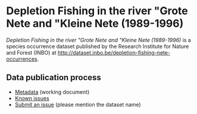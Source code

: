 # Depletion Fishing in the river "Grote Nete and "Kleine Nete (1989-1996)

*Depletion Fishing in the river "Grote Nete and "Kleine Nete (1989-1996)* is a species occurrence dataset published by the Research Institute for Nature and Forest (INBO) at http://dataset.inbo.be/depletion-fishing-nete-occurrences.

## Data publication process

* [Metadata](metadata.md) (working document)
* [Known issues](https://github.com/LifeWatchINBO/data-publication/labels/depletion-fishing-nete-occurrences)
* [Submit an issue](https://github.com/LifeWatchINBO/data-publication/issues/new) (please mention the dataset name)

